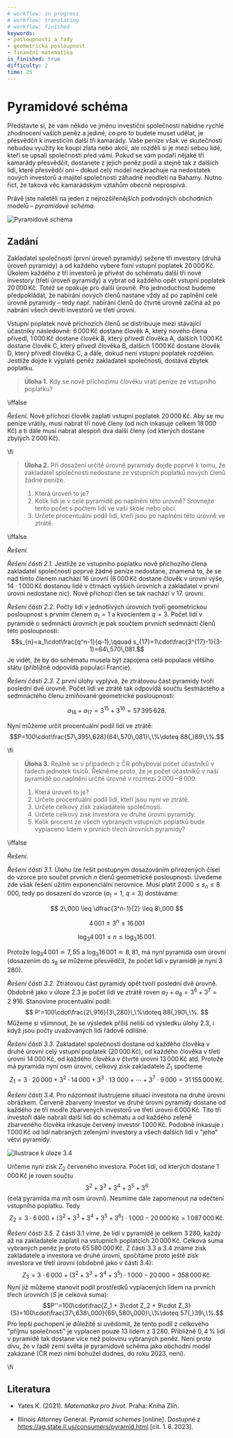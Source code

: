```yaml
---
# workflow: in progress
# workflow: translating
# workflow: finished
keywords:
- posloupnosti a řady
- geometrická posloupnost
- finanční matematika
is_finished: true
difficulty: 2
time: 25
---
```


# Pyramidové schéma

Představte si, že vám někdo ve jménu investiční společnosti nabídne
rychlé zhodnocení vašich peněz a jediné, co pro to budete muset udělat,
je přesvědčit k investicím další tři kamarády. Vaše peníze však ve
skutečnosti nebudou využity ke koupi zlata nebo akcií, ale rozdělí si je
mezi sebou lidé, kteří se upsali společnosti před vámi. Pokud se vám
podaří nějaké tři kamarády přesvědčit, dostanete z jejich peněz podíl a
stejně tak z dalších lidí, které přesvědčí oni – dokud celý model
nezkrachuje na nedostatek nových investorů a majitel společnosti záhadně
neodletí na Bahamy. Nutno říct, že taková věc kamarádským vztahům obecně
neprospívá.

Právě jste naletěli na jeden z nejrozšířenějších podvodných obchodních
modelů – *pyramidové schéma*.

![Pyramidové schéma](pyramida.png)

## Zadání 
Zakladatel společnosti (první úroveň pyramidy) sežene tři investory
(druhá úroveň pyramidy) a od každého vybere fixní vstupní poplatek
$20\,000\,\text{Kč}$. Úkolem každého z tří investorů je přivést do schématu další
tři nové investory (třetí úroveň pyramidy) a vybrat od každého opět
vstupní poplatek $20\,000\,\text{Kč}$. Totéž se opakuje pro další úrovně. Pro
jednoduchost budeme předpokládat, že nabírání nových členů nastane vždy
až po zaplnění celé úrovně pyramidy – tedy např. nabírání členů do
čtvrté úrovně začíná až po nabrání všech devíti investorů ve třetí
úrovni.

Vstupní poplatek nově příchozích členů se distribuuje mezi stávající
účastníky následovně: $6\,000\,\text{Kč}$ dostane člověk A, který nového člena
přivedl, $1\,000\,\text{Kč}$ dostane člověk B, který přivedl člověka A, dalších
$1\,000\,\text{Kč}$ dostane člověk C, který přivedl člověka B, dalších $1\,000\,\text{Kč}$
dostane člověk D, který přivedl člověka C, a dále, dokud není vstupní
poplatek rozdělen. Jestliže dojde k výplatě peněz zakladateli
společnosti, dostává zbytek poplatku.

> **Úloha 1.** 
>Kdy se nově příchozímu člověku vrátí peníze ze vstupního poplatku?

\iffalse

*Řešení.* Nově příchozí člověk zaplatí vstupní poplatek $20\,000\,\text{Kč}$. Aby se mu
peníze vrátily, musí nabrat tři nové členy (od nich inkasuje celkem $18\,000\,\text{Kč}$) a
ti dále musí nabrat alespoň dva další členy (od kterých dostane zbylých $2\,000\,\text{Kč}$).

\fi

>**Úloha 2.**
>Při dosažení určité úrovně pyramidy dojde poprvé k tomu, že
>zakladatel společnosti nedostane ze vstupních poplatků nových členů
>žádné peníze.
>
> 1. Která úroveň to je?
> 2. Kolik lidí je v celé pyramidě po naplnění této úrovně? Srovnejte
>    tento počet s počtem lidí ve vaší škole nebo obci.
> 3. Určete procentuální podíl lidí, kteří jsou po naplnění této
>    úrovně ve ztrátě.

\iffalse

*Řešení.*

*Řešení části 2.1.*  Jestliže ze vstupního poplatku nově příchozího člena
zakladatel společnosti poprvé žádné peníze nedostane, znamená to, že se nad
tímto členem nachází 16 úrovní ($6\,000\,\text{Kč}$ dostane člověk v úrovni výše, $14\cdot
1\,000\,\text{Kč}$ dostanou lidé v čtrnácti vyšších úrovních a zakladatel v první úrovni
nedostane nic). Nově příchozí člen se tak nachází v 17. úrovni.

*Řešení části 2.2.* Počty lidí v jednotlivých úrovních tvoří geometrickou
posloupnost s prvním členem $a_1=1$ a kvocientem $q=3$. 
Počet lidí v pyramidě o sedmnácti úrovních je pak součtem prvních sedmnácti členů této
posloupnosti: $$s_{n}=a_1\cdot\frac{q^n-1}{q-1},\qquad
s_{17}=1\cdot\frac{3^{17}-1}{3-1}=64\,570\,081.$$ Je vidět, že by do schématu
musela být zapojena celá populace většího státu (přibližně odpovídá populaci
Francie).

*Řešení části 2.3.* Z první úlohy vyplývá, že ztrátovou část pyramidy tvoří
poslední dvě úrovně. Počet lidí ve ztrátě tak odpovídá součtu šestnáctého 
a sedmnáctého členu zmiňované geometrické posloupnosti:

$$
a_{16}+a_{17}=3^{15}+3^{16}=57\,395\,628.
$$

Nyní můžeme určit procentuální podíl lidí ve ztrátě:
$$P=100\cdot\frac{57\,395\,628}{64\,570\,081}\,\%\doteq 88{,}89\,\%.$$

\fi

>**Úloha 3.** 
>Reálně se v případech z ČR pohyboval počet účastníků v řádech
>jednotek tisíců. Řekněme proto, že je počet účastníků v naší
>pyramidě po naplnění určité úrovně v rozmezí $2\,000\,–\,8\,000$.
>
>1.  Která úroveň to je?
>2.  Určete procentuální podíl lidí, kteří jsou nyní ve ztrátě.
>3.  Určete celkový zisk zakladatele společnosti.
>4.  Určete celkový zisk investora ve druhé úrovni pyramidy.
>5.  Kolik procent ze všech vybraných vstupních poplatků bude
>    vyplaceno lidem v prvních třech úrovních pyramidy?

\iffalse

*Řešení.*

*Řešení části 3.1.* Úlohu lze řešit postupným dosazováním přirozených čísel do
vzorce pro součet prvních $n$ členů geometrické posloupnosti. Uvedeme zde však
řešení užitím exponenciální nerovnice. Musí platit $2\,000 \leq s_n \leq  8\,000$, tedy po dosazení do vzorce ($a_1=1$, $q=3$) 
dostáváme: 

$$
2\,000  \leq  \dfrac{3^n-1}{2}  \leq  8\,000
$$ 

$$
4\,001  \leq   3^n  \leq   16\,001
$$ 

$$
\log_3 4\,001  \leq   n  \leq   \log_3 16\,001.
$$ 

Protože
$\log_3 4\,001 \doteq 7{,}55$ a $\log_3 16\,001 \doteq 8{,}81$, 
má nyní pyramida osm úrovní (dosazením do $s_8$ se můžeme přesvědčit, že počet lidí v pyramidě 
je nyní $3\,280$).

*Řešení části 3.2.* Ztrátovou část pyramidy opět tvoří poslední dvě úrovně.
Obdobně jako v úloze 2.3 je počet lidí ve ztrátě roven $a_7+a_8=3^6+3^7=2\ 916$.
Stanovíme procentuální podíl: 
$$
P'=100\cdot\frac{2\,916}{3\,280}\,\%\doteq 88{,}90\,\%.
$$ 
Můžeme si všimnout, že se výsledek příliš neliší od výsledku úlohy
2.3, i když jsou počty uvažovaných lidí řádově odlišné.

*Řešení části 3.3.* Zakladatel společnosti dostane od každého člověka v druhé úrovni celý vstupní 
poplatek ($20\,000\,\text{Kč}$), od každého člověka v třetí úrovni $14\,000\,\text{Kč}$, od každého člověka 
v čtvrté úrovni $13\,000\,\text{Kč}$ atd. Protože má pyramida nyní osm úrovní, celkový zisk 
zakladatele $Z_1$ spočteme
$$Z_1=3\cdot 20\,000 + 3^2\cdot 14\,000 + 3^3\cdot 13\ 000 + \cdots + 3^7\cdot 9\,000 = 31\,155\,000\,\text{Kč}.$$

*Řešení části 3.4.* Pro názornost ilustrujeme situaci investora na druhé úrovni
obrázkem. Červeně zbarvený investor ve druhé úrovni pyramidy dostane od každého
ze tří modře zbarvených investorů ve třetí úrovni $6\,000\,\text{Kč}$. Tito tři investoři
dále nabrali další lidi do schématu a od každého zeleně zbarveného člověka
inkasuje červený investor $1\,000\,\text{Kč}$. Podobně inkasuje i $1\,000\,\text{Kč}$ od lidí
nabraných zelenými investory a všech dalších lidí v "jeho" větvi pyramidy.

![Ilustrace k úloze 3.4](pyramida2.png)

Určeme nyní zisk $Z_2$ červeného investora. Počet lidí, od kterých dostane $1\,000\,\text{Kč}$ je
roven součtu $$3^2 + 3^3 + 3^4 + 3^5 + 3^6$$ (celá pyramida má mít osm úrovní).
Nesmíme dále zapomenout na odečtení vstupního poplatku. Tedy 
$$Z_2=3\cdot 6\,000 + (3^2+3^3 + 3^4 + 3^5 + 3^6 )\cdot 1\,000 - 20\,000\,\text{Kč} = 1\,087\,000\,\text{Kč}.$$

*Řešení části 3.5.* Z části 3.1 víme, že lidí v pyramidě je celkem $3\,280$, každý
až na zakladatele zaplatil na vstupních poplatcích $20\,000\,\text{Kč}$. Celková suma
vybraných peněz je proto $65\,580\,000\,\text{Kč}$. Z částí 3.3 a 3.4 známe zisk zakladatele
a investora ve druhé úrovni, spočítáme proto ještě zisk investora ve třetí
úrovni (obdobně jako v části 3.4): 
$$Z_3=3\cdot 6\,000 + (3^2+3^3 + 3^4 + 3^5)\cdot 1\,000 - 20\,000 = 358\,000\,\text{Kč}.$$
Nyní již můžeme stanovit podíl prostředků vyplacených lidem na prvních třech
úrovních ($S$ je celková suma): 
$$P''=100\cdot\frac{Z_1 + 3\cdot Z_2 + 9\cdot Z_3}{S}=100\cdot\frac{37\,638\,000}{65\,580\,000}\,\%\doteq 57{,}39\,\%.$$
Pro lepší pochopení je důležité si uvědomit, že tento podíl z celkového "příjmu
společnosti" je vyplacen pouze $13$ lidem z $3\,280.$ Přibližně $0{,}4\,\%$ lidí v
pyramidě tak dostane více než polovinu vybraných peněz. Není proto divu, že v
řadě zemí světa je pyramidové schéma jako obchodní model zakázané (ČR mezi nimi
bohužel dodnes, do roku 2023, není).

\fi

## Literatura

* Yates K. (2021). *Matematika pro život*. Praha: Kniha Zlín.

* Illinois Attorney General. *Pyramid schemes* [online]. Dostupné z
<https://ag.state.il.us/consumers/pyramid.html> [cit. 1. 6. 2023].

